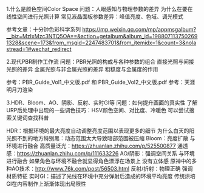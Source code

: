 1.什么是颜色空间Color Space
问题：人眼感知与物理参数的差异 为什么在要在线性空间进行光照计算
常见液晶面板参数差异：峰值亮度、色域、调光模式

参考文章：十分钟色彩科学系列
https://mp.weixin.qq.com/mp/appmsgalbum?__biz=MzIxMzc3NTQ5OA==&action=getalbum&album_id=1988071137502691328&scene=173&from_msgid=2247483701&from_itemidx=1&count=3&nolastread=1#wechat_redirect

2.现代PBR制作工作流
问题：PBR光照的构成与各种参数的组合
直接光照与间接光照的差异
金属光照与非金属光照的差异
粗糙度与金属度的作用

参考：PBR_Guide_Vol1_中文版.pdf 和 PBR_Guide_Vol2_中文版.pdf
参考：天涯明月刀渲染

3.HDR、Bloom、AO、阴影、反射、实时GI等
问题：如何提升画面的真实性
了解URP后处理中出现的一些调色技巧：HSV颜色空间、对比度、冷暖色
    可以尝试搜索关键词查找科普

HDR：根据环境的最大亮度自动调整亮度范围以表现更多的细节
    为什么白天的阳光照不到的地方特别黑：动态范围太大导致暗部范围被压缩
Bloom：亮度扩散 与环境进行融合
    高质量泛光：https://zhuanlan.zhihu.com/p/525500877
    通透感：https://zhuanlan.zhihu.com/p/111633226
AO/阴影：强调空间关系 与环境进行融合
    如果角色与环境不融合就显得角色漂浮在场景上 没有立体感
    原神中的多种AO技术：http://www.76k.com/post/56503.html
反射/折射：物理正确 强调材质特征
实时GI：描述了光线在环境中充分弹射后造成的环境平均亮度
    传统烘培GI在内容制作上渐渐体现出局限性